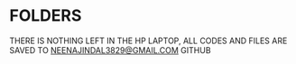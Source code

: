 # FOLDERS
THERE IS NOTHING LEFT IN THE HP LAPTOP, ALL CODES AND FILES ARE SAVED TO NEENAJINDAL3829@GMAIL.COM GITHUB
